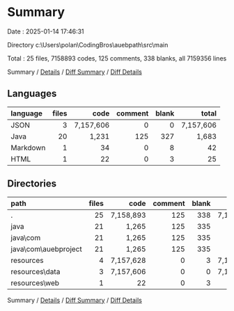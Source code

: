 # Summary

Date : 2025-01-14 17:46:31

Directory c:\\Users\\polan\\CodingBros\\auebpath\\src\\main

Total : 25 files,  7158893 codes, 125 comments, 338 blanks, all 7159356 lines

Summary / [Details](details.md) / [Diff Summary](diff.md) / [Diff Details](diff-details.md)

## Languages
| language | files | code | comment | blank | total |
| :--- | ---: | ---: | ---: | ---: | ---: |
| JSON | 3 | 7,157,606 | 0 | 0 | 7,157,606 |
| Java | 20 | 1,231 | 125 | 327 | 1,683 |
| Markdown | 1 | 34 | 0 | 8 | 42 |
| HTML | 1 | 22 | 0 | 3 | 25 |

## Directories
| path | files | code | comment | blank | total |
| :--- | ---: | ---: | ---: | ---: | ---: |
| . | 25 | 7,158,893 | 125 | 338 | 7,159,356 |
| java | 21 | 1,265 | 125 | 335 | 1,725 |
| java\\com | 21 | 1,265 | 125 | 335 | 1,725 |
| java\\com\\auebproject | 21 | 1,265 | 125 | 335 | 1,725 |
| resources | 4 | 7,157,628 | 0 | 3 | 7,157,631 |
| resources\\data | 3 | 7,157,606 | 0 | 0 | 7,157,606 |
| resources\\web | 1 | 22 | 0 | 3 | 25 |

Summary / [Details](details.md) / [Diff Summary](diff.md) / [Diff Details](diff-details.md)